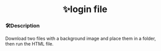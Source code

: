 <h1 align='center'>✨login file</h1>
<h3 >🛠️Description</h3>
<p>Download two files with a background image and place them in a folder, then run the HTML file.</p>
